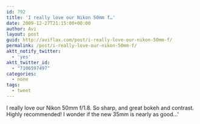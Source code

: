 ```yaml
---
id: 792
title: 'I really love our Nikon 50mm f…'
date: 2009-12-27T21:15:00+00:00
author: Avi
layout: post
guid: http://aviflax.com/post/i-really-love-our-nikon-50mm-f/
permalink: /post/i-really-love-our-nikon-50mm-f/
aktt_notify_twitter:
  - 'yes'
aktt_twitter_id:
  - "7106597497"
categories:
  - none
tags:
  - tweet
---
```

I really love our Nikon 50mm f/1.8. So sharp, and great bokeh and contrast. Highly recommended! I wonder if the new 35mm is nearly as good…'